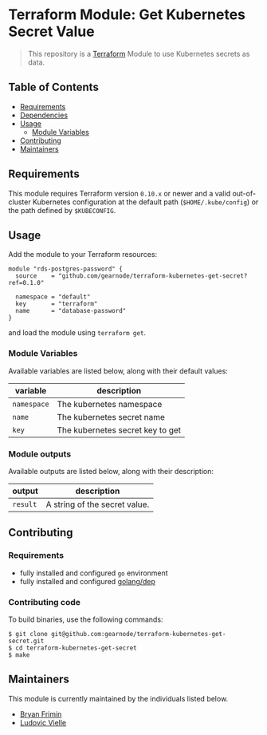 # Terraform Module: Get Kubernetes Secret Value

> This repository is a [Terraform](https://terraform.io/) Module to use Kubernetes secrets as data.

## Table of Contents

- [Requirements](#requirements)
- [Dependencies](#dependencies)
- [Usage](#usage)
  - [Module Variables](#module-variables)
- [Contributing](#contributing)
- [Maintainers](#maintainers)

## Requirements

This module requires Terraform version `0.10.x` or newer and a valid out-of-cluster Kubernetes configuration at the default path (`$HOME/.kube/config`) or the path defined by `$KUBECONFIG`.

## Usage

Add the module to your Terraform resources:

```hcl
module "rds-postgres-password" {
  source    = "github.com/gearnode/terraform-kubernetes-get-secret?ref=0.1.0"

  namespace = "default"
  key       = "terraform"
  name      = "database-password"
}
```

and load the module using `terraform get`.

### Module Variables

Available variables are listed below, along with their default values:

| variable    | description                      |
|-------------|----------------------------------|
| `namespace` | The kubernetes namespace         |
| `name`      | The kubernetes secret name       |
| `key`       | The kubernetes secret key to get |

### Module outputs

Available outputs are listed below, along with their description:

| output    | description                   |
|-----------|-------------------------------|
| `result`  | A string of the secret value. |

## Contributing

### Requirements

- fully installed and configured `go` environment
- fully installed and configured [golang/dep](https://github.com/golang/dep)

### Contributing code

To build binaries, use the following commands:

```
$ git clone git@github.com:gearnode/terraform-kubernetes-get-secret.git
$ cd terraform-kubernetes-get-secret
$ make
```

## Maintainers

This module is currently maintained by the individuals listed below.

- [Bryan Frimin](https://github.com/gearnode)
- [Ludovic Vielle](https://github.com/lukkor)
